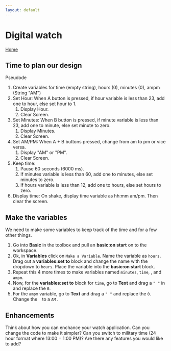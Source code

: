```yaml
---
layout: default
---
```


# Digital watch
[Home](./)

## Time to plan our design
Pseudode
1. Create variables for time (empty string), hours (0), minutes (0), ampm (String "AM")
2. Set Hour: When A button is pressed, if hour variable is less than 23, add one to hour, else set hour to 1. 
   1. Display Hour. 
   2. Clear Screen.
3. Set Minutes: When B button is pressed, if minute variable is less than 23, add one to minute, else set minute to zero. 
   1. Display Minutes. 
   2. Clear Screen.
4. Set AM/PM: When A + B buttons pressed, change from am to pm or vice versa. 
   1. Display "AM" or "PM". 
   2. Clear Screen.
5. Keep time: 
   1. Pause 60 seconds (6000 ms). 
   2. If minutes variable is less than 60, add one to minutes, else set minutes to zero. 
   3. If hours variable is less than 12, add one to hours, else set hours to zero.
6. Display time: On shake, display time variable as hh:mm am/pm. Then clear the screen.


## Make the  variables
We need to make some variables to keep track of the time and for a few other things.
1. Go into **Basic** in the toolbox and pull an **basic:on start** on to the workspace.
2. Ok, in **Variables** click on `Make a Variable`. Name the variable as `hours`. Drag out a **variables:set to** block and change the name with the dropdown to `hours`. Place the variable into the **basic:on start** block.
3. Repeat this 4 more times to make variables named `minutes`, `time`, , and `ampm`.
4. Now, for the **variables:set to** block for `time`, go to **Text** and drag a `" "` in and replace the `0`.
5. For the `ampm` variable, go to **Text** and drag a `" "` and replace the `0`. Change the ` `  to a `AM` .

## Enhancements

Think about how you can enchance your watch application. 
Can you change the code to make it simpler? 
Can you switch to military time (24 hour format where 13:00 = 1:00 PM)? 
Are there any features you would like to add? 
